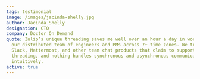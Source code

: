 ```yaml
---
tags: testimonial
image: /images/jacinda-shelly.jpg
author: Jacinda Shelly
designation: CTO
company: Doctor On Demand
quote: Zulip’s unique threading saves me well over an hour a day in working with
  our distributed team of engineers and PMs across 7+ time zones. We tried
  Slack, Mattermost, and other team chat products that claim to support
  threading, and nothing handles synchronous and asynchronous communication so
  intuitively.
active: true
---
```

